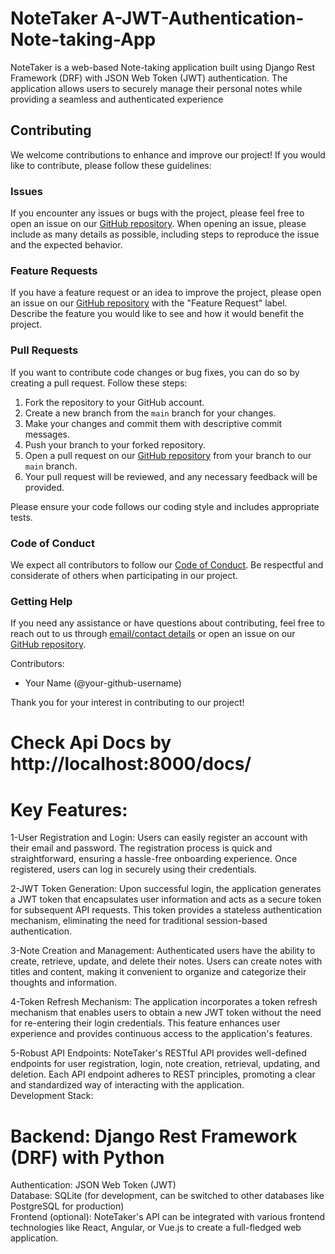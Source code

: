 # NoteTaker A-JWT-Authentication-Note-taking-App
NoteTaker is a web-based Note-taking application built using Django Rest Framework (DRF) with JSON Web Token (JWT) authentication. The application allows users to securely manage their personal notes while providing a seamless and authenticated experience

## Contributing
We welcome contributions to enhance and improve our project! If you would like to contribute, please follow these guidelines:

### Issues
If you encounter any issues or bugs with the project, please feel free to open an issue on our [GitHub repository](https://github.com/Ravikalakoti/NoteTaker---A-JWT-Authentication-Note-taking-App/issues). When opening an issue, please include as many details as possible, including steps to reproduce the issue and the expected behavior.

### Feature Requests
If you have a feature request or an idea to improve the project, please open an issue on our [GitHub repository](https://github.com/Ravikalakoti/NoteTaker---A-JWT-Authentication-Note-taking-App/issues) with the "Feature Request" label. Describe the feature you would like to see and how it would benefit the project.

### Pull Requests
If you want to contribute code changes or bug fixes, you can do so by creating a pull request. Follow these steps:

1. Fork the repository to your GitHub account.
2. Create a new branch from the `main` branch for your changes.
3. Make your changes and commit them with descriptive commit messages.
4. Push your branch to your forked repository.
5. Open a pull request on our [GitHub repository](https://github.com/Ravikalakoti/NoteTaker---A-JWT-Authentication-Note-taking-App/pulls) from your branch to our `main` branch.
6. Your pull request will be reviewed, and any necessary feedback will be provided.

Please ensure your code follows our coding style and includes appropriate tests.

### Code of Conduct

We expect all contributors to follow our [Code of Conduct](link-to-code-of-conduct). Be respectful and considerate of others when participating in our project.

### Getting Help

If you need any assistance or have questions about contributing, feel free to reach out to us through [email/contact details](mailto:ravikalakoti16@gmail.com) or open an issue on our [GitHub repository](https://github.com/Ravikalakoti/NoteTaker---A-JWT-Authentication-Note-taking-App/issues).

Contributors:
- Your Name (@your-github-username)

Thank you for your interest in contributing to our project!
# Check Api Docs by http://localhost:8000/docs/

# Key Features:
1-User Registration and Login: Users can easily register an account with their email and password. The registration process is quick and straightforward, ensuring a hassle-free onboarding experience. Once registered, users can log in securely using their credentials.<br>

2-JWT Token Generation: Upon successful login, the application generates a JWT token that encapsulates user information and acts as a secure token for subsequent API requests. This token provides a stateless authentication mechanism, eliminating the need for traditional session-based authentication.<br>

3-Note Creation and Management: Authenticated users have the ability to create, retrieve, update, and delete their notes. Users can create notes with titles and content, making it convenient to organize and categorize their thoughts and information.

4-Token Refresh Mechanism: The application incorporates a token refresh mechanism that enables users to obtain a new JWT token without the need for re-entering their login credentials. This feature enhances user experience and provides continuous access to the application's features.

5-Robust API Endpoints: NoteTaker's RESTful API provides well-defined endpoints for user registration, login, note creation, retrieval, updating, and deletion. Each API endpoint adheres to REST principles, promoting a clear and standardized way of interacting with the application.
<br>
Development Stack:

# Backend: Django Rest Framework (DRF) with Python<br>
Authentication: JSON Web Token (JWT)<br>
Database: SQLite (for development, can be switched to other databases like PostgreSQL for production)<br>
Frontend (optional): NoteTaker's API can be integrated with various frontend technologies like React, Angular, or Vue.js to create a full-fledged web application.
